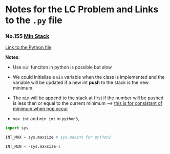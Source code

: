 # Notes for the LC Problem and Links to the `.py` file

### No.155 [Min Stack](https://leetcode.com/problems/min-stack/)

[Link to the Python file](./stack_python_code/155_Min_Stack.py)

**Notes**: 

* Use `min` funciton in python is possible but slow

* We could initialize a `min` variable when the class is implemented and the variable will be updated if a new int **push** to the stack is the new minimum. 

* The `min` will be append to the stack at first if the number will be pushed is less than or equal to the current minimum ==> <u>this is for consistant of minimum when pop occur</u>

* `max int` and `min int` in `python3`, 

``` python
import sys 

INT_MAX = sys.maxsize # sys.maxint for python2

INT_MIN = -sys.maxsize-1 
```


